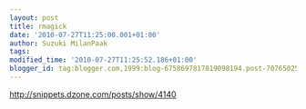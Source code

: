```yaml
---
layout: post
title: rmagick
date: '2010-07-27T11:25:00.001+01:00'
author: Suzuki MilanPaak
tags: 
modified_time: '2010-07-27T11:25:52.186+01:00'
blogger_id: tag:blogger.com,1999:blog-6758697817819098194.post-707650257698924004
---
```


http://snippets.dzone.com/posts/show/4140

